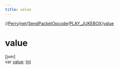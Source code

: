 ```yaml
---
title: value
---
```

//[Perry](../../../../index.html)/[net](../../index.html)/[SendPacketOpcode](../index.html)/[PLAY_JUKEBOX](index.html)/[value](value.html)



# value



[jvm]\
var [value](value.html): [Int](https://kotlinlang.org/api/latest/jvm/stdlib/kotlin/-int/index.html)




